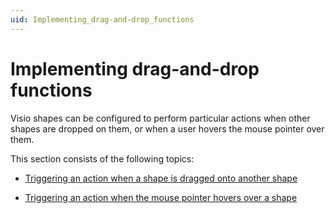 ```yaml
---
uid: Implementing_drag-and-drop_functions
---
```


# Implementing drag-and-drop functions

Visio shapes can be configured to perform particular actions when other shapes are dropped on them, or when a user hovers the mouse pointer over them.

This section consists of the following topics:

- [Triggering an action when a shape is dragged onto another shape](xref:Triggering_an_action_when_a_shape_is_dragged_onto_another_shape)

- [Triggering an action when the mouse pointer hovers over a shape](xref:Triggering_an_action_when_the_mouse_pointer_hovers_over_a_shape)

